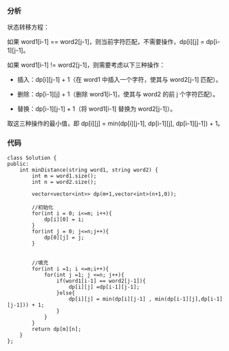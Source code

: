 ### 分析
状态转移方程：

如果 word1[i-1] == word2[j-1]，则当前字符匹配，不需要操作，dp[i][j] = dp[i-1][j-1]。

如果 word1[i-1] != word2[j-1]，则需要考虑以下三种操作：

- 插入：dp[i][j-1] + 1（在 word1 中插入一个字符，使其与 word2[j-1] 匹配）。

- 删除：dp[i-1][j] + 1（删除 word1[i-1]，使其与 word2 的前 j 个字符匹配）。

- 替换：dp[i-1][j-1] + 1（将 word1[i-1] 替换为 word2[j-1]）。

取这三种操作的最小值，即 dp[i][j] = min(dp[i][j-1], dp[i-1][j], dp[i-1][j-1]) + 1。
### 代码
```
class Solution {
public:
    int minDistance(string word1, string word2) {
        int m = word1.size();
        int n = word2.size();

        vector<vector<int>> dp(m+1,vector<int>(n+1,0));

        //初始化
        for(int i = 0; i<=m; i++){
            dp[i][0] = i;
        }
        for(int j = 0; j<=n;j++){
            dp[0][j] = j;
        }


        //填充
        for(int i =1; i <=m;i++){
            for(int j =1; j <=n; j++){
                if(word1[i-1] == word2[j-1]){
                    dp[i][j] =dp[i-1][j-1];
                }else{
                    dp[i][j] = min(dp[i][j-1] , min(dp[i-1][j],dp[i-1][j-1])) + 1;
                }
            }
        }
        return dp[m][n];
    }
};
```